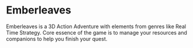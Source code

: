 # Emberleaves

Emberleaves is a 3D Action Adventure with elements from genres like Real Time Strategy. Core essence of the game is to manage your resources and companions to help you finish your quest.
